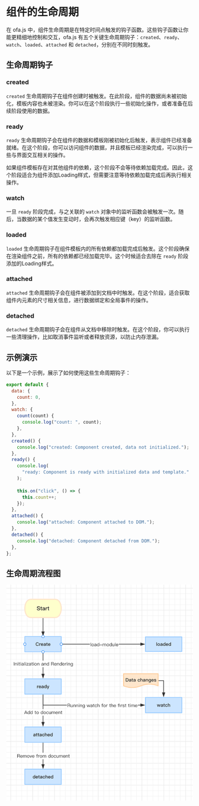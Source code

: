 # 组件的生命周期

在 ofa.js 中，组件生命周期是在特定时间点触发的钩子函数。这些钩子函数让你能更精细地控制和交互，ofa.js 有五个关键生命周期钩子：`created`、`ready`、`watch`、`loaded`、`attached` 和 `detached`，分别在不同时刻触发。

## 生命周期钩子

### created

`created` 生命周期钩子在组件创建时被触发。在此阶段，组件的数据尚未被初始化，模板内容也未被渲染。你可以在这个阶段执行一些初始化操作，或者准备在后续阶段使用的数据。

### ready

`ready` 生命周期钩子会在组件的数据和模板刚被初始化后触发，表示组件已经准备就绪。在这个阶段，你可以访问组件的数据，并且模板已经渲染完成，可以执行一些与界面交互相关的操作。

如果组件模板存在对其他组件的依赖，这个阶段不会等待依赖加载完成。因此，这个阶段适合为组件添加Loading样式，但需要注意等待依赖加载完成后再执行相关操作。

### watch

一旦 `ready` 阶段完成，与之关联的 `watch` 对象中的监听函数会被触发一次。随后，当数据的某个值发生变动时，会再次触发相应键（key）的监听函数。

### loaded

`loaded` 生命周期钩子在组件模板内的所有依赖都加载完成后触发。这个阶段确保在渲染组件之前，所有的依赖都已经加载完毕。这个时候适合去除在 `ready` 阶段添加的Loading样式。

### attached

`attached` 生命周期钩子会在组件被添加到文档中时触发。在这个阶段，适合获取组件内元素的尺寸相关信息，进行数据绑定和全局事件的操作。

### detached

`detached` 生命周期钩子会在组件从文档中移除时触发。在这个阶段，你可以执行一些清理操作，比如取消事件监听或者释放资源，以防止内存泄漏。

## 示例演示

以下是一个示例，展示了如何使用这些生命周期钩子：

```javascript
export default {
  data: {
    count: 0,
  },
  watch: {
    count(count) {
      console.log("count: ", count);
    },
  },
  created() {
    console.log("created: Component created, data not initialized.");
  },
  ready() {
    console.log(
      "ready: Component is ready with initialized data and template."
    );

    this.on("click", () => {
      this.count++;
    });
  },
  attached() {
    console.log("attached: Component attached to DOM.");
  },
  detached() {
    console.log("detached: Component detached from DOM.");
  },
};
```

## 生命周期流程图

<img src="../../../publics/life-cycle.png" width="512" />
